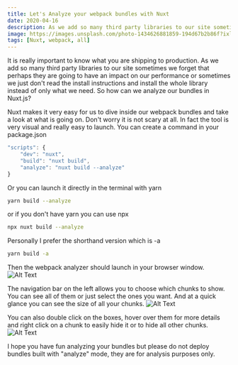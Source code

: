```yaml
---
title: Let's Analyze your webpack bundles with Nuxt
date: 2020-04-16
description: As we add so many third party libraries to our site sometimes we forget that perhaps they are going to have an impact on our performance or sometimes we just don't read the install instructions and install the whole library instead of only what we need.
image: https://images.unsplash.com/photo-1434626881859-194d67b2b86f?ixlib=rb-1.2.1&ixid=eyJhcHBfaWQiOjEyMDd9&auto=format&fit=crop&w=800&q=60
tags: [Nuxt, webpack, all]
---
```


It is really important to know what you are shipping to production. As we add so many third party libraries to our site sometimes we forget that perhaps they are going to have an impact on our performance or sometimes we just don't read the install instructions and install the whole library instead of only what we need. So how can we analyze our bundles in Nuxt.js?

Nuxt makes it very easy for us to dive inside our webpack bundles and take a look at what is going on. Don't worry it is not scary at all. In fact the tool is very visual and really easy to launch. You can create a command in your package.json

```javascript
"scripts": {
    "dev": "nuxt",
    "build": "nuxt build",
    "analyze": "nuxt build --analyze"
}
```

Or you can launch it directly in the terminal with yarn

```bash
yarn build --analyze
```

or if you don't have yarn you can use npx

```bash
npx nuxt build --analyze

```

Personally I prefer the shorthand version which is -a

```bash
yarn build -a
```

Then the webpack analyzer should launch in your browser window. ![Alt Text](https://dev-to-uploads.s3.amazonaws.com/i/zirur7w11fkojij92hn9.png)

The navigation bar on the left allows you to choose which chunks to show. You can see all of them or just select the ones you want. And at a quick glance you can see the size of all your chunks. ![Alt Text](https://dev-to-uploads.s3.amazonaws.com/i/29oo6639ua5z4om34lp9.png)

You can also double click on the boxes, hover over them for more details and right click on a chunk to easily hide it or to hide all other chunks. ![Alt Text](https://dev-to-uploads.s3.amazonaws.com/i/q4epyrbb8b51v2wwuxoq.png)

I hope you have fun analyzing your bundles but please do not deploy bundles built with "analyze" mode, they are for analysis purposes only.

